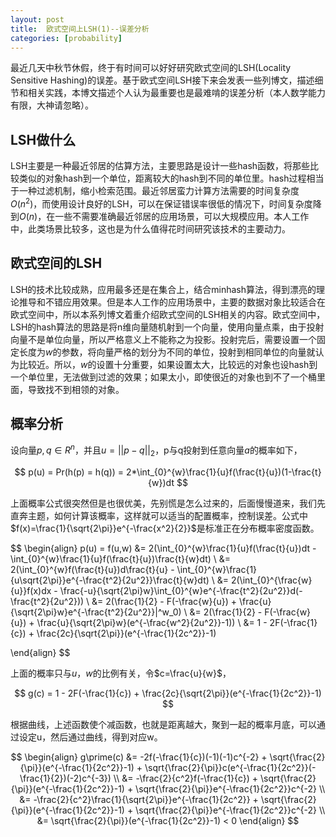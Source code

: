 ```yaml
---
layout: post
title:  欧式空间上LSH(1)--误差分析
categories: [probability]
---
```


最近几天中秋节休假，终于有时间可以好好研究欧式空间的LSH(Locality Sensitive Hashing)的误差。基于欧式空间LSH接下来会发表一些列博文，描述细节和相关实践，本博文描述个人认为最重要也是最难啃的误差分析（本人数学能力有限，大神请忽略）。

## LSH做什么

LSH主要是一种最近邻居的估算方法，主要思路是设计一些hash函数，将那些比较类似的对象hash到一个单位，距离较大的hash到不同的单位里。hash过程相当于一种过滤机制，缩小检索范围。最近邻居蛮力计算方法需要的时间复杂度$O(n^2)$，而使用设计良好的LSH，可以在保证错误率很低的情况下，时间复杂度降到$O(n)$，在一些不需要准确最近邻居的应用场景，可以大规模应用。本人工作中，此类场景比较多，这也是为什么值得花时间研究该技术的主要动力。


## 欧式空间的LSH

LSH的技术比较成熟，应用最多还是在集合上，结合minhash算法，得到漂亮的理论推导和不错应用效果。但是本人工作的应用场景中，主要的数据对象比较适合在欧式空间中，所以本系列博文着重介绍欧式空间的LSH相关的内容。欧式空间中，LSH的hash算法的思路是将n维向量随机射到一个向量，使用向量点乘，由于投射向量不是单位向量，所以严格意义上不能称之为投影。投射完后，需要设置一个固定长度为$w$的参数，将向量严格的划分为不同的单位，投射到相同单位的向量就认为比较近。所以，$w$的设置十分重要，如果设置太大，比较远的对象也设hash到一个单位里，无法做到过滤的效果；如果太小，即使很近的对象也到不了一个桶里面，导致找不到相领的对象。

## 概率分析

设向量$p,q \in R^n$，并且$u=||p-q||_2$，p与q投射到任意向量$a$的概率如下，

$$
	p(u) = Pr(h(p) = h(q)) = 2*\int_{0}^{w}\frac{1}{u}f(\frac{t}{u})(1-\frac{t}{w})dt
$$

上面概率公式很突然但是也很优美，先别慌是怎么过来的，后面慢慢道来，我们先直奔主题，如何计算该概率，这样就可以适当的配置概率，控制误差。公式中$f(x)=\frac{1}{\sqrt{2\pi}}e^{-\frac{x^2}{2}}$是标准正在分布概率密度函数。


$$
\begin{align}
	p(u) = f(u,w) &= 2(\int_{0}^{w}\frac{1}{u}f(\frac{t}{u})dt - \int_{0}^{w}\frac{1}{u}f(\frac{t}{u})\frac{t}{w}dt) \\
				  &= 2(\int_{0}^{w}f(\frac{t}{u})d\frac{t}{u} - \int_{0}^{w}\frac{1}{u\sqrt{2\pi}}e^{-\frac{t^2}{2u^2}}\frac{t}{w}dt) \\
				  &= 2(\int_{0}^{\frac{w}{u}}f(x)dx - \frac{-u}{\sqrt{2\pi}w}\int_{0}^{w}e^{-\frac{t^2}{2u^2}}d(-\frac{t^2}{2u^2})) \\
				  &= 2(\frac{1}{2} - F(-\frac{w}{u}) + \frac{u}{\sqrt{2\pi}w}e^{-\frac{t^2}{2u^2}}|^w_0) \\
				  &= 2(\frac{1}{2} - F(-\frac{w}{u}) + \frac{u}{\sqrt{2\pi}w}(e^{-\frac{w^2}{2u^2}}-1)) \\
				  &= 1 - 2F(-\frac{1}{c}) + \frac{2c}{\sqrt{2\pi}}(e^{-\frac{1}{2c^2}}-1)
		 
\end{align}
$$
 
上面的概率只与$u$，$w$的比例有关，令$c=\frac{u}{w}$，
 
$$
	g(c) = 1 - 2F(-\frac{1}{c}) + \frac{2c}{\sqrt{2\pi}}(e^{-\frac{1}{2c^2}}-1) 
$$

根据曲线，上述函数使个减函数，也就是距离越大，聚到一起的概率月底，可以通过设定u，然后通过曲线，得到对应w。

$$
	\begin{align}
		g\prime(c) &= -2f(-\frac{1}{c})(-1)(-1)c^{-2} + \sqrt{\frac{2}{\pi}}(e^{-\frac{1}{2c^2}}-1) + \sqrt{\frac{2}{\pi}}c(e^{-\frac{1}{2c^2}}(-\frac{1}{2})(-2)c^{-3}) \\
				   &= -\frac{2}{c^2}f(-\frac{1}{c}) + \sqrt{\frac{2}{\pi}}(e^{-\frac{1}{2c^2}}-1) + \sqrt{\frac{2}{\pi}}e^{-\frac{1}{2c^2}}c^{-2} \\
				   &= -\frac{2}{c^2}\frac{1}{\sqrt{2\pi}}e^{-\frac{1}{2c^2}} + \sqrt{\frac{2}{\pi}}(e^{-\frac{1}{2c^2}}-1) + \sqrt{\frac{2}{\pi}}e^{-\frac{1}{2c^2}}c^{-2} \\
				   &= \sqrt{\frac{2}{\pi}}(e^{-\frac{1}{2c^2}}-1) < 0
	\end{align}
$$

